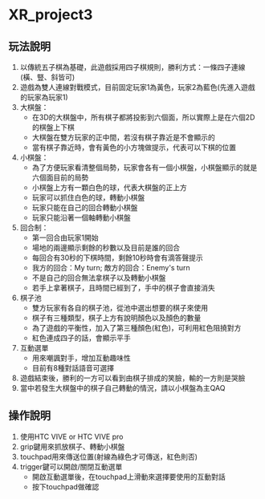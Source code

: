 # XR_project3

## 玩法說明

1. 以傳統五子棋為基礎，此遊戲採用四子棋規則，勝利方式：一條四子連線(橫、豎、斜皆可)
2. 遊戲為雙人連線對戰模式，目前固定玩家1為黃色，玩家2為藍色(先進入遊戲的玩家為玩家1)
3. 大棋盤：
	- 在3D的大棋盤中，所有棋子都將投影到六個面，所以實際上是在六個2D的棋盤上下棋
	- 大棋盤在雙方玩家的正中間，若沒有棋子靠近是不會顯示的
	- 當有棋子靠近時，會有黃色的小方塊做提示，代表可以下棋的位置
4. 小棋盤：
	- 為了方便玩家看清整個局勢，玩家會各有一個小棋盤，小棋盤顯示的就是六個面目前的局勢
	- 小棋盤上方有一顆白色的球，代表大棋盤的正上方
	- 玩家可以抓住白色的球，轉動小棋盤
	- 玩家只能在自己的回合轉動小棋盤
	- 玩家只能沿著一個軸轉動小棋盤
5. 回合制：
	- 第一回合由玩家1開始
	- 場地的兩邊顯示剩餘的秒數以及目前是誰的回合
	- 每回合有30秒的下棋時間，剩餘10秒時會有滴答聲提示
	- 我方的回合：My turn; 敵方的回合：Enemy's turn
	- 不是自己的回合無法拿棋子以及轉動小棋盤
	- 若手上拿著棋子，且時間已經到了，手中的棋子會直接消失
6. 棋子池
	- 雙方玩家有各自的棋子池，從池中選出想要的棋子來使用
	- 棋子有三種類型，棋子上方有說明顏色以及顏色的數量
	- 為了遊戲的平衡性，加入了第三種顏色(紅色)，可利用紅色阻撓對方
	- 紅色連成四子的話，會顯示平手
7. 互動選單
	- 用來嘲諷對手，增加互動趣味性	
	- 目前有8種對話語音可選擇
8. 遊戲結束後，勝利的一方可以看到由棋子排成的笑臉，輸的一方則是哭臉
9. 當中若發生大棋盤中的棋子自己轉動的情況，請以小棋盤為主QAQ
	
## 操作說明

1. 使用HTC VIVE or HTC VIVE pro
2. grip鍵用來抓放棋子、轉動小棋盤
3. touchpad用來傳送位置(射線為綠色才可傳送，紅色則否)
4. trigger鍵可以開啟/關閉互動選單
	- 開啟互動選單後，在touchpad上滑動來選擇要使用的互動對話
	- 按下touchpad做確認
